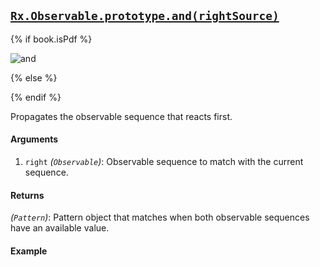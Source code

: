 ## [`Rx.Observable.prototype.and(rightSource)`](https://github.com/Reactive-Extensions/RxJS/blob/master/src/core/linq/observable/and.js)

{% if book.isPdf %}

![and](http://reactivex.io/documentation/operators/images/and_then_when.C.png)

{% else %}



{% endif %}

Propagates the observable sequence that reacts first.

#### Arguments
1. `right` *(`Observable`)*: Observable sequence to match with the current sequence.

#### Returns
*(`Pattern`)*: Pattern object that matches when both observable sequences have an available value.

#### Example

[](http://jsbin.com/boyane/1/embed?js,console)